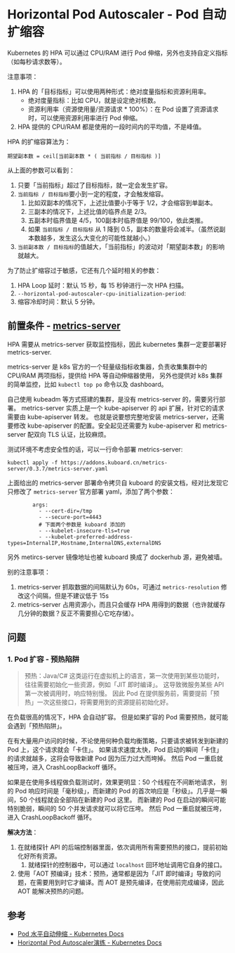 # Horizontal Pod Autoscaler - Pod 自动扩缩容

Kubernetes 的 HPA 可以通过 CPU/RAM 进行 Pod 伸缩，另外也支持自定义指标（如每秒请求数等）。

注意事项：

1. HPA 的「目标指标」可以使用两种形式：绝对度量指标和资源利用率。
    - 绝对度量指标：比如 CPU，就是设定绝对核数。
    - 资源利用率（资源使用量/资源请求 * 100%）：在 Pod 设置了资源请求时，可以使用资源利用率进行 Pod 伸缩。
1. HPA 提供的 CPU/RAM 都是使用的一段时间内的平均值，不是峰值。


HPA 的扩缩容算法为：

```
期望副本数 = ceil[当前副本数 * ( 当前指标 / 目标指标 )]
```

从上面的参数可以看到：

1. 只要「当前指标」超过了目标指标，就一定会发生扩容。
2. `当前指标 / 目标指标`要小到一定的程度，才会触发缩容。
   1. 比如双副本的情况下，上述比值要小于等于 1/2，才会缩容到单副本。
   2. 三副本的情况下，上述比值的临界点是 2/3。
   3. 五副本时临界值是 4/5，100副本时临界值是 99/100，依此类推。
   4. 如果 `当前指标 / 目标指标` 从 1 降到 0.5，副本的数量将会减半。（虽然说副本数越多，发生这么大变化的可能性就越小。）
3. `当前副本数 / 目标指标`的值越大，「当前指标」的波动对「期望副本数」的影响就越大。


为了防止扩缩容过于敏感，它还有几个延时相关的参数：

1. HPA Loop 延时：默认 15 秒，每 15 秒钟进行一次 HPA 扫描。
2. `--horizontal-pod-autoscaler-cpu-initialization-period`: 
3. 缩容冷却时间：默认 5 分钟。

## 前置条件 - [metrics-server](https://github.com/kubernetes-sigs/metrics-server)

HPA 需要从 metrics-server 获取监控指标，因此 kubernetes 集群一定要部署好 metrics-server.

metrics-server 是 k8s 官方的一个轻量级指标收集器，负责收集集群中的 CPU/RAM 两项指标，提供给 HPA 等自动伸缩器使用，
另外也提供对 k8s 集群的简单监控，比如 `kubectl top po` 命令以及 dashboard。

自己使用 kubeadm 等方式搭建的集群，是没有 metrics-server 的，需要另行部署。
metrics-server 实质上是一个 kube-apiserver 的 api 扩展，针对它的请求需要由 kube-apiserver 转发。
也就是说要想完整地安装 metrics-server，还需要修改 kube-apiserver 的配置。安全起见还需要为 kube-apiserver 和 metrics-server 配双向 TLS 认证，比较麻烦。

测试环境不考虑安全性的话，可以一行命令部署 metrics-server:

```shell
kubectl apply -f https://addons.kuboard.cn/metrics-server/0.3.7/metrics-server.yaml
```

上面给出的 metrics-server 部署命令拷贝自 kuboard 的安装文档，经对比发现它只修改了 `metrics-server` 官方部署 yaml，添加了两个参数：

```shell
        args:
          - --cert-dir=/tmp
          - --secure-port=4443
          # 下面两个参数是 kuboard 添加的
          - --kubelet-insecure-tls=true
          - --kubelet-preferred-address-types=InternalIP,Hostname,InternalDNS,externalDNS
```

另外 metircs-server 镜像地址也被 kuboard 换成了 dockerhub 源，避免被墙。

别的注意事项：

1. metrics-server 抓取数据的间隔默认为 60s，可通过 `metrics-resolution` 修改这个间隔，但是不建议低于 15s
2. metrics-server 占用资源小，而且只会缓存 HPA 用得到的数据（也许就缓存几分钟的数据？反正不需要担心它吃存储）。


## 问题

### 1. Pod 扩容 - 预热陷阱

>预热：Java/C# 这类运行在虚拟机上的语言，第一次使用到某些功能时，往往需要初始化一些资源，例如「JIT 即时编译」。
这导致微服务某些 API 第一次被调用时，响应特别慢。
因此 Pod 在提供服务前，需要提前「预热」一次这些接口，将需要用到的资源提前初始化好。

在负载很高的情况下，HPA 会自动扩容。
但是如果扩容的 Pod 需要预热，就可能会遇到「预热陷阱」。

在有大量用户访问的时候，不论使用何种负载均衡策略，只要请求被转发到新建的 Pod 上，这个请求就会「卡住」。
如果请求速度太快，Pod 启动的瞬间「卡住」的请求就越多，这将会导致新建 Pod 因为压力过大而垮掉。
然后 Pod 一重启就被压垮，进入 CrashLoopBackoff 循环。

如果是在使用多线程做负载测试时，效果更明显：50 个线程在不间断地请求，
别的 Pod 响应时间是「毫秒级」，而新建的 Pod 的首次响应是「秒级」。几乎是一瞬间，50 个线程就会全部陷在新建的 Pod 这里。
而新建的 Pod 在启动的瞬间可能特别脆弱，瞬间的 50 个并发请求就可以将它压垮。
然后 Pod 一重启就被压垮，进入 CrashLoopBackoff 循环。

**解决方法**：

1. 在就绪探针 API 的后端控制器里面，依次调用所有需要预热的接口，提前初始化好所有资源。
   1. 就绪探针的控制器中，可以通过 `localhost` 回环地址调用它自身的接口。
1. 使用「AOT 预编译」技术：预热，通常都是因为「JIT 即时编译」导致的问题，在需要用到时它才编译。而 AOT 是预先编译，在使用前完成编译，因此 AOT 能解决预热的问题。

## 参考

- [Pod 水平自动伸缩 - Kubernetes Docs](https://kubernetes.io/zh/docs/tasks/run-application/horizontal-pod-autoscale/)
- [Horizontal Pod Autoscaler演练 - Kubernetes Docs](https://kubernetes.io/zh/docs/tasks/run-application/horizontal-pod-autoscale-walkthrough/)

